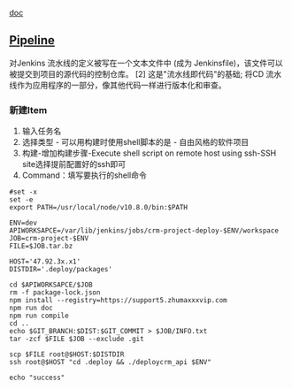 [doc](https://www.jenkins.io/zh/doc/)

## [Pipeline](https://www.jenkins.io/zh/doc/book/pipeline/)
对Jenkins 流水线的定义被写在一个文本文件中 (成为 Jenkinsfile)，该文件可以被提交到项目的源代码的控制仓库。 [2] 这是"流水线即代码"的基础; 将CD 流水线作为应用程序的一部分，像其他代码一样进行版本化和审查。 

### 新建Item
1. 输入任务名
2. 选择类型 - 可以用构建时使用shell脚本的是 - 自由风格的软件项目
3. 构建-增加构建步骤-Execute shell script on remote host using ssh-SSH site选择提前配置好的ssh即可
4. Command：填写要执行的shell命令

```shell
#set -x
set -e
export PATH=/usr/local/node/v10.8.0/bin:$PATH

ENV=dev
APIWORKSAPCE=/var/lib/jenkins/jobs/crm-project-deploy-$ENV/workspace
JOB=crm-project-$ENV
FILE=$JOB.tar.bz

HOST='47.92.3x.x1'
DISTDIR='.deploy/packages'

cd $APIWORKSAPCE/$JOB
rm -f package-lock.json
npm install --registry=https://support5.zhumaxxxvip.com
npm run doc
npm run compile
cd ..
echo $GIT_BRANCH:$DIST:$GIT_COMMIT > $JOB/INFO.txt
tar -zcf $FILE $JOB --exclude .git

scp $FILE root@$HOST:$DISTDIR
ssh root@$HOST "cd .deploy && ./deploycrm_api $ENV"

echo "success"
```